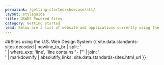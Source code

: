 ```yaml
---
permalink: /getting-started/showcase/all/
layout: styleguide
title: USWDS Powered Sites
category: Getting started
lead: Below are a list of website and applications currently using the U.S. Web Design System. If your project is currently using the Design System and you do not see it on this list, please feel free to [submit a pull request](https://github.com/uswds/uswds/pulls/) or email the core team at [uswds@gsa.gov](mailto:uswds@gsa.gov).
---
```

##Sites using the U.S. Web Design System
{{ site.data.standards-sites.decoded | newline_to_br | split: '<br />' | where_exp: 'line', 'line contains "- ["' | join: '<br />' | markdownify | absolutify_links: site.data.standards-sites.html_url }}
